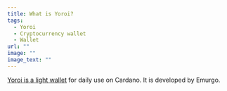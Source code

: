 ```yaml
---
title: What is Yoroi?
tags:
  - Yoroi
  - Cryptocurrency wallet
  - Wallet
url: ""
image: ""
image_text: ""
---
```



[Yoroi is a light wallet](https://emurgo.io/our-products#yoroi) for daily use on Cardano. It is developed by Emurgo.

